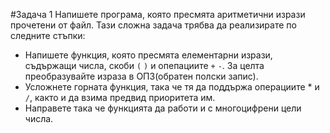 #Задача 1
Напишете програма, която пресмята аритметични изрази прочетени от файл. Тази сложна задача трябва да реализирате по следните стъпки:
* Напишете функция, която пресмята елементарни изрази, съдържащи числа, скоби `(` `)` и опепациите `+` `-`. За целта преобразувайте израза в ОПЗ(обратен полски запис).
* Усложнете горната функция, така че тя да поддържа операциите * и `/`, както и да взима предвид приоритета им.
* Направете така че функцията да работи и с многоцифрени цели числа.
